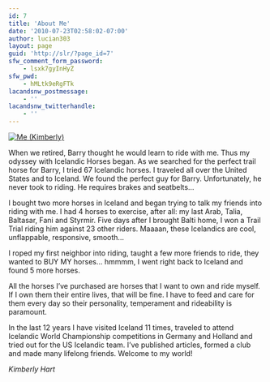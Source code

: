 ```yaml
---
id: 7
title: 'About Me'
date: '2010-07-23T02:58:02-07:00'
author: lucian303
layout: page
guid: 'http://slr/?page_id=7'
sfw_comment_form_password:
    - lsxk7gyInHyZ
sfw_pwd:
    - hMLtk9eRgFTk
lacandsnw_postmessage:
    - ''
lacandsnw_twitterhandle:
    - ''
---
```


[![](http://sunlandranch.com/wp-content/uploads/2010/07/small-KIMBERLY_-63.jpg "Me (Kimberly)")](http://sunlandranch.com/wp-content/uploads/2010/07/small-KIMBERLY_-63.jpg)

When we retired, Barry thought he would learn to ride with me. Thus my odyssey with Icelandic Horses began. As we searched for the perfect trail horse for Barry, I tried 67 Icelandic horses. I traveled all over the United States and to Iceland. We found the perfect guy for Barry. Unfortunately, he never took to riding. He requires brakes and seatbelts…

I bought two more horses in Iceland and began trying to talk my friends into riding with me. I had 4 horses to exercise, after all: my last Arab, Talia, Baltasar, Fani and Styrmir. Five days after I brought Balti home, I won a Trail Trial riding him against 23 other riders. Maaaan, these Icelandics are cool, unflappable, responsive, smooth…

I roped my first neighbor into riding, taught a few more friends to ride, they wanted to BUY MY horses… hmmmm, I went right back to Iceland and found 5 more horses.

All the horses I’ve purchased are horses that I want to own and ride myself. If I own them their entire lives, that will be fine. I have to feed and care for them every day so their personality, temperament and rideability is paramount.

In the last 12 years I have visited Iceland 11 times, traveled to attend Icelandic World Championship competitions in Germany and Holland and tried out for the US Icelandic team. I’ve published articles, formed a club and made many lifelong friends. Welcome to my world!

*Kimberly Hart*
